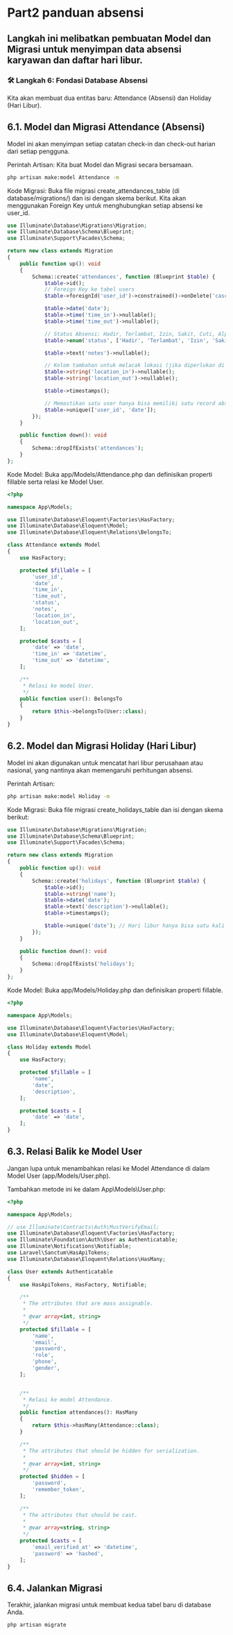 # Part2 panduan absensi

## Langkah ini melibatkan pembuatan Model dan Migrasi untuk menyimpan data absensi karyawan dan daftar hari libur.

### 🛠️ Langkah 6: Fondasi Database Absensi
Kita akan membuat dua entitas baru: Attendance (Absensi) dan Holiday (Hari Libur).

## 6.1. Model dan Migrasi Attendance (Absensi)
Model ini akan menyimpan setiap catatan check-in dan check-out harian dari setiap pengguna.

Perintah Artisan:
Kita buat Model dan Migrasi secara bersamaan.

```Bash
php artisan make:model Attendance -m
```
Kode Migrasi:
Buka file migrasi create_attendances_table (di database/migrations/) dan isi dengan skema berikut. Kita akan menggunakan Foreign Key untuk menghubungkan setiap absensi ke user_id.

```PHP
use Illuminate\Database\Migrations\Migration;
use Illuminate\Database\Schema\Blueprint;
use Illuminate\Support\Facades\Schema;

return new class extends Migration
{
    public function up(): void
    {
        Schema::create('attendances', function (Blueprint $table) {
            $table->id();
            // Foreign Key ke tabel users
            $table->foreignId('user_id')->constrained()->onDelete('cascade');

            $table->date('date');
            $table->time('time_in')->nullable();
            $table->time('time_out')->nullable();

            // Status Absensi: Hadir, Terlambat, Izin, Sakit, Cuti, Alpa
            $table->enum('status', ['Hadir', 'Terlambat', 'Izin', 'Sakit', 'Cuti', 'Alpa'])->default('Alpa');

            $table->text('notes')->nullable();

            // Kolom tambahan untuk melacak lokasi (jika diperlukan di masa depan)
            $table->string('location_in')->nullable();
            $table->string('location_out')->nullable();

            $table->timestamps();

            // Memastikan satu user hanya bisa memiliki satu record absensi per hari
            $table->unique(['user_id', 'date']);
        });
    }

    public function down(): void
    {
        Schema::dropIfExists('attendances');
    }
};
```

Kode Model:
Buka app/Models/Attendance.php dan definisikan properti fillable serta relasi ke Model User.

```PHP
<?php

namespace App\Models;

use Illuminate\Database\Eloquent\Factories\HasFactory;
use Illuminate\Database\Eloquent\Model;
use Illuminate\Database\Eloquent\Relations\BelongsTo;

class Attendance extends Model
{
    use HasFactory;

    protected $fillable = [
        'user_id',
        'date',
        'time_in',
        'time_out',
        'status',
        'notes',
        'location_in',
        'location_out',
    ];

    protected $casts = [
        'date' => 'date',
        'time_in' => 'datetime',
        'time_out' => 'datetime',
    ];

    /**
     * Relasi ke model User.
     */
    public function user(): BelongsTo
    {
        return $this->belongsTo(User::class);
    }
}
```

## 6.2. Model dan Migrasi Holiday (Hari Libur)
Model ini akan digunakan untuk mencatat hari libur perusahaan atau nasional, yang nantinya akan memengaruhi perhitungan absensi.

Perintah Artisan:

```Bash
php artisan make:model Holiday -m
```
Kode Migrasi:
Buka file migrasi create_holidays_table dan isi dengan skema berikut:

```PHP
use Illuminate\Database\Migrations\Migration;
use Illuminate\Database\Schema\Blueprint;
use Illuminate\Support\Facades\Schema;

return new class extends Migration
{
    public function up(): void
    {
        Schema::create('holidays', function (Blueprint $table) {
            $table->id();
            $table->string('name');
            $table->date('date');
            $table->text('description')->nullable();
            $table->timestamps();

            $table->unique('date'); // Hari libur hanya bisa satu kali pada tanggal tertentu
        });
    }

    public function down(): void
    {
        Schema::dropIfExists('holidays');
    }
};
```
Kode Model:
Buka app/Models/Holiday.php dan definisikan properti fillable.

```PHP
<?php

namespace App\Models;

use Illuminate\Database\Eloquent\Factories\HasFactory;
use Illuminate\Database\Eloquent\Model;

class Holiday extends Model
{
    use HasFactory;

    protected $fillable = [
        'name',
        'date',
        'description',
    ];

    protected $casts = [
        'date' => 'date',
    ];
}
```

## 6.3. Relasi Balik ke Model User
Jangan lupa untuk menambahkan relasi ke Model Attendance di dalam Model User (app/Models/User.php).

Tambahkan metode ini ke dalam App\Models\User.php:

```PHP
<?php

namespace App\Models;

// use Illuminate\Contracts\Auth\MustVerifyEmail;
use Illuminate\Database\Eloquent\Factories\HasFactory;
use Illuminate\Foundation\Auth\User as Authenticatable;
use Illuminate\Notifications\Notifiable;
use Laravel\Sanctum\HasApiTokens;
use Illuminate\Database\Eloquent\Relations\HasMany;

class User extends Authenticatable
{
    use HasApiTokens, HasFactory, Notifiable;

    /**
     * The attributes that are mass assignable.
     *
     * @var array<int, string>
     */
    protected $fillable = [
        'name',
        'email',
        'password',
        'role',
        'phone',
        'gender',
    ];


    /**
     * Relasi ke model Attendance.
     */
    public function attendances(): HasMany
    {
        return $this->hasMany(Attendance::class);
    }

    /**
     * The attributes that should be hidden for serialization.
     *
     * @var array<int, string>
     */
    protected $hidden = [
        'password',
        'remember_token',
    ];

    /**
     * The attributes that should be cast.
     *
     * @var array<string, string>
     */
    protected $casts = [
        'email_verified_at' => 'datetime',
        'password' => 'hashed',
    ];
}
```
## 6.4. Jalankan Migrasi
Terakhir, jalankan migrasi untuk membuat kedua tabel baru di database Anda.

```Bash
php artisan migrate
```
